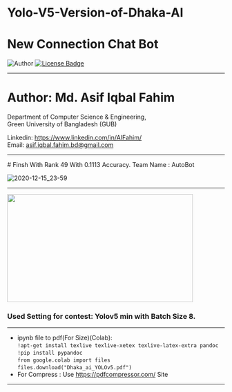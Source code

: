 # Yolo-V5-Version-of-Dhaka-AI
# New Connection Chat Bot

![Author](https://img.shields.io/badge/author-AIFahim-orange)
[![License Badge](https://img.shields.io/badge/license-GPL%203.0-blue)](https://github.com/AIFahim/New-Connection-Chat-Bot/blob/master/LICENSE)



<hr>

# Author: Md. Asif Iqbal Fahim

Department of Computer Science & Engineering, </br>
Green University of Bangladesh (GUB) </br>

Linkedin: https://www.linkedin.com/in/AIFahim/ </br>
Email: asif.iqbal.fahim.bd@gmail.com <br>
<hr>
# Finsh With Rank 49 With	0.1113 Accuracy. Team Name : AutoBot

![2020-12-15_23-59](https://user-images.githubusercontent.com/33654834/102253813-05041380-3f32-11eb-8142-dd032e8285d2.png)

<hr>

<img src="https://drive.google.com/uc?export=view&id=1iJcEdZGiJjXvlbDtShVE6zijFIZeUz0h" width="430" height="250"/>

### Used Setting for contest: Yolov5 min with Batch Size 8.

<hr>

 - ipynb file to pdf(For Size)(Colab):\
    `!apt-get install texlive texlive-xetex texlive-latex-extra pandoc`\
    `!pip install pypandoc`\
    `from google.colab import files`\
    `files.download("Dhaka_ai_YOLOv5.pdf")`
 - For Compress :  Use https://pdfcompressor.com/ Site

<hr>


